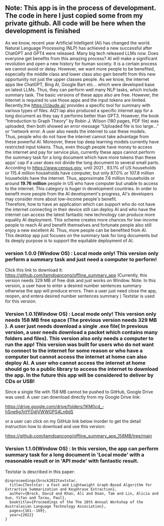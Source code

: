﻿## Note: This app is in the process of development. The code in here I just copied some from my private github. All code will be here when the development is finished
As we know, recent year Artificial Intelligent (AI) has changed the world. Natural Language Processing
(NLP) has achieved a new successful after ChatGPT and GPT4 were released. Many big tech released LLMs 
now. Does everyone get benefits from this amazing process? AI will make a significant revolution and 
open a new history for human society. It is a certain process we cannot avoid or delay. However, we want
more people to be benefited, especially the middle class and lower class also gain benefit from this
new opportunity not just the upper classes people. As we know, the internet apps like ChatGPT, Bing AI,
Google Bart etc... which were developed base on latest LLMs. Thus, they can perform well many NLP tasks,
which include summary task. The basic versions of these apps also are free. However, the internet is required to use those apps and the input tokens are limited.  
Recently,the https://claude.ai/ provides a specific tool for summary with various types of files. AI21 lap also produced a specific internet app for a long document as they say it performs better
than GPT3. However, the book “Introduction to Graph Theory” by Robin J. Wilson (180 pages, PDF file) 
was uploaded, then both showed an error message “Uploaded file is too large…” or “network error.
A user also needs the internet to use these models.   
Thus, people who do not have the internet cannot take advantage from these powerful AI. Moreover, these top deep learning models currently have restricted 
input tokens. Thus, even though people have money to access the internet and pay for service plus, 
currently these apps cannot perform the summary task for a long document which have more tokens than 
these apps’ cap if a user does not divide the long document to several small parts.   
According to https://www.census.gov, until 2021 , 93.1% of US households or 115.4 million households  have computer,
but only 87.0% or 107.8 million households have the internet. Thus, approximate 7.6 million households or around
**19.76 million** people in US who have computer but unable to access to the internet. This category is 
huger in development countries. In order to benefit more people from the AI development's progress, AI's developers 
may consider more about low-income people's benefit.   
Therefore, how to have an application which can support who do not 
have the internet connecting in their device still can deploy AI and who have the internet can access
the latest fantastic new technology can produce more equality AI deployment. This scheme creates more
chances for low-income people to reach AI and benefit themselves and fortunate people also still enjoy 
a new excellent AI. Thus, more people can be benefited from AI.   
This desktop app just focuses on the summary task
for long documents but its deeply purpose is to  support the equitable deployment of AI.
### version 1.0.0 (Window OS) : Local mode only! This version only perform a summary task and just need a  computer to perform!
Click this link to download it: https://github.com/tamdoancong/offline_summary_app  (Currently, this version needs 329 MB of free disk and just works on Window. Note: In this version, a user have to enter a desired number sentences summary otherwise the app will produce errors. Then a user just need close the app, reopen, and entera desired number sentences summary  )
Textstar is used for this version. 

### Version 1.0.1(Window OS) : Local mode only! This version only needs 158 MB free space (The previous version needs 329 MB ). A user just needs download a single .exe file( In previous version, a user needs download a packet which contains many folders and files). This version also only needs a computer to run the app! This version was built for users who  do not want to connect to the internet for some reason or who have a computer but cannot access the internet at home can also deploy AI. A user who cannot access the internet at home should go to a public library to access the internet to download the app. In the future this app will be considered to deliver by CDs or USB!

Since a single file with 158 MB cannot be pushed to GitHub, Google Drive was used. A user can download directly from my Google Drive link:

https://drive.google.com/drive/folders/1KM0cd_-hSne6g7nYFDdjVWWGPS4Ln6dS

 or a user can click on my GitHub link below inorder to get the detail instruction how to download and use this version:

https://github.com/tamdoancong/offline_summary_app_158MB/tree/main

### Version 1.1.0(Window OS) : In this version, the app can perform summary task for a long document  in 'Local mode' with a reasonable result or in 'API mode' with fantastic result. 

Textstar is described in this paper: 
```
@inproceedings{brock2022textstar,
  title={Textstar: a Fast and Lightweight Graph-Based Algorithm for Extractive Summarization and Keyphrase Extraction},
  author={Brock, David and Khan, Ali and Doan, Tam and Lin, Alicia and Guo, Yifan and Tarau, Paul},
  booktitle={Proceedings of the The 20th Annual Workshop of the Australasian Language Technology Association},
  pages={161--169},
  year={2022}
}
```